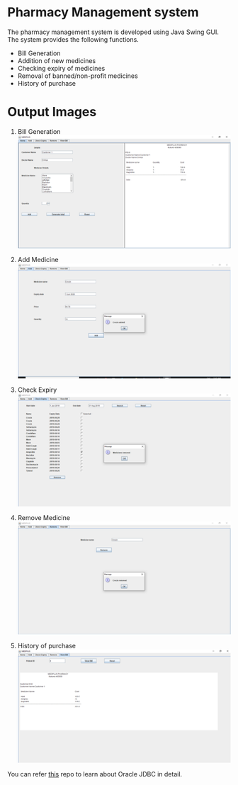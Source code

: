 # Pharmacy Management system

The pharmacy management system is developed using Java Swing GUI. The system provides the following functions.

- Bill Generation
- Addition of new medicines
- Checking expiry of medicines
- Removal of banned/non-profit medicines
- History of purchase

# Output Images

1. Bill Generation<br>
   ![Bill Generation](img/md_bill_gen.PNG)

1. Add Medicine<br>
   ![Add Medicine](img/md_add_med.PNG)

1. Check Expiry<br>
   ![Check Expiry](img/md_check_expiry.PNG)

1. Remove Medicine<br>
   ![Remove Medicine](img/md_remove_med.PNG)

1. History of purchase<br>
   ![History of purchase](img/md_view_bill.PNG)

You can refer [this](https://github.com/omkar-dalvi/java-jdbc-oracle) repo to learn about Oracle JDBC in detail.
